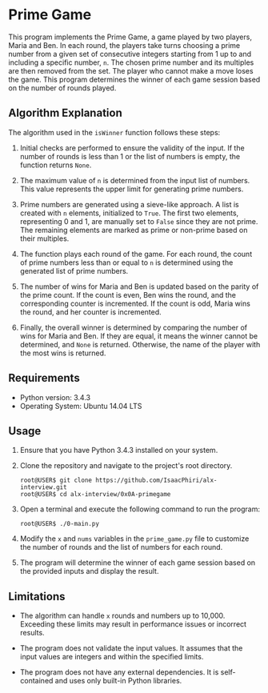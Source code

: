 # Prime Game

This program implements the Prime Game, a game played by two players, Maria and Ben. In each round, the players take turns choosing a prime number from a given set of consecutive integers starting from 1 up to and including a specific number, `n`. The chosen prime number and its multiples are then removed from the set. The player who cannot make a move loses the game. This program determines the winner of each game session based on the number of rounds played.

## Algorithm Explanation

The algorithm used in the `isWinner` function follows these steps:

1. Initial checks are performed to ensure the validity of the input. If the number of rounds is less than 1 or the list of numbers is empty, the function returns `None`.

2. The maximum value of `n` is determined from the input list of numbers. This value represents the upper limit for generating prime numbers.

3. Prime numbers are generated using a sieve-like approach. A list is created with `n` elements, initialized to `True`. The first two elements, representing 0 and 1, are manually set to `False` since they are not prime. The remaining elements are marked as prime or non-prime based on their multiples.

4. The function plays each round of the game. For each round, the count of prime numbers less than or equal to `n` is determined using the generated list of prime numbers.

5. The number of wins for Maria and Ben is updated based on the parity of the prime count. If the count is even, Ben wins the round, and the corresponding counter is incremented. If the count is odd, Maria wins the round, and her counter is incremented.

6. Finally, the overall winner is determined by comparing the number of wins for Maria and Ben. If they are equal, it means the winner cannot be determined, and `None` is returned. Otherwise, the name of the player with the most wins is returned.

## Requirements

- Python version: 3.4.3
- Operating System: Ubuntu 14.04 LTS

## Usage

1. Ensure that you have Python 3.4.3 installed on your system.

2. Clone the repository and navigate to the project's root directory.
	```
	root@USER$ git clone https://github.com/IsaacPhiri/alx-interview.git
	root@USER$ cd alx-interview/0x0A-primegame
	```

3. Open a terminal and execute the following command to run the program:
	```
	root@USER$ ./0-main.py
	```
4. Modify the `x` and `nums` variables in the `prime_game.py` file to customize the number of rounds and the list of numbers for each round.

5. The program will determine the winner of each game session based on the provided inputs and display the result.

## Limitations

- The algorithm can handle `x` rounds and numbers up to 10,000. Exceeding these limits may result in performance issues or incorrect results.

- The program does not validate the input values. It assumes that the input values are integers and within the specified limits.

- The program does not have any external dependencies. It is self-contained and uses only built-in Python libraries.

